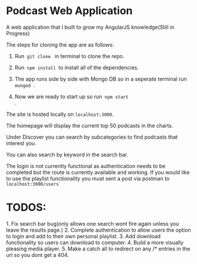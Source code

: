 <h1> Podcast Web Application</h1>
A web application that I built to grow my AngularJS knowledge(Still in Progress)

The steps for cloning the app are as follows:

1. Run<code> git clone </code> in terminal to clone the repo.

2. Run<code> npm install </code>to install all of the dependencies.

3. The app runs side by side with Mongo DB so in a seperate terminal run<code> mongod </code>.

4. Now we are ready to start up so run<code> npm start </code>.

The site is hosted locally on <code>localhost:3000</code>.

The homepage will display the current top 50 podcasts in the charts.

Under Discover you can search by subcategories to find podcasts that interest you.

You can also search by keyword in the search bar.

The login is not currently functional as authentication needs to be completed but the route is currently available and working. If you would like to use the playlist functionality you must sent a post via postman to <code>localhost:3000/users</code>


<h1>TODOS:</h1>
1. Fix search bar bug(only allows one search wont fire again unless you leave the results page.)
2. Complete authentication to allow users the option to login and add to their own personal playlist.
3. Add download functionality so users can download to computer.
4. Build a more visually pleasing media player.
5. Make a catch all to redirect on any /* entries in the url so you dont get a 404.
